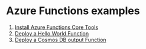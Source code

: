 # Azure Functions examples

1. [Install Azure Functions Core Tools](install-tools/README.md)
2. [Deploy a Hello World Function](helloworld/README.md)
3. [Deploy a Cosmos DB output Function](cosmosdb-output/README.md)

<!-- workflow.run() 

  exit 0
  
  -->
